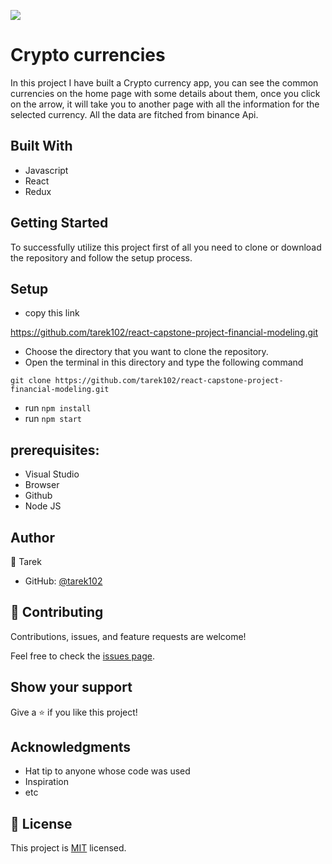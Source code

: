 ![](https://img.shields.io/badge/Microverse-blueviolet)

# Crypto currencies

In this project I have built a Crypto currency app, you can see the common currencies on the home page with some details about them, once you click on the arrow, it will take you to another page with all the information for the selected currency. All the data are fitched from binance Api.


## Built With

- Javascript
- React
- Redux


## Getting Started

To successfully utilize this project first of all you need to clone or download the repository and follow the setup process.

## Setup

- copy this link

https://github.com/tarek102/react-capstone-project-financial-modeling.git

- Choose the directory that you want to clone the repository.
- Open the terminal in this directory and type the following command

``` git clone https://github.com/tarek102/react-capstone-project-financial-modeling.git ```

- run  ``` npm install ```
- run ``` npm start ```


## prerequisites:
- Visual Studio
- Browser
- Github
- Node JS


## Author

👤 Tarek
- GitHub: [@tarek102](https://github.com/tarek102)


## 🤝 Contributing

Contributions, issues, and feature requests are welcome!

Feel free to check the [issues page](https://github.com/tarek102/react-capstone-project-financial-modeling/issues).

## Show your support

Give a ⭐️ if you like this project!

## Acknowledgments

- Hat tip to anyone whose code was used
- Inspiration
- etc

## 📝 License

This project is [MIT](./LICENSE) licensed.
